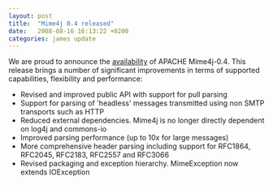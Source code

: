 ```yaml
---
layout: post
title:  "Mime4j 0.4 released"
date:   2008-08-16 16:13:22 +0200
categories: james update
---
```


We are proud to announce the [availability][availability] of APACHE Mime4j-0.4. This release brings a number of
significant improvements in terms of supported capabilities, flexibility and performance:

  - Revised and improved public API with support for pull parsing
  - Support for parsing of 'headless' messages transmitted using non SMTP transports such as HTTP
  - Reduced external dependencies. Mime4j is no longer directly dependent on log4j and commons-io
  - Improved parsing performance (up to 10x for large messages)
  - More comprehensive header parsing including support for RFC1864, RFC2045, RFC2183, RFC2557 and RFC3066
  - Revised packaging and exception hierarchy. MimeException now extends IOException

[availability]: /download.cgi